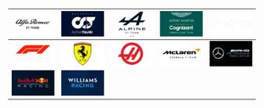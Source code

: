 | ![](https://raw.githubusercontent.com/RevGear/logo/master/Other/Formula1/Alfa_Romeo.png) | ![](https://raw.githubusercontent.com/RevGear/logo/master/Other/Formula1/Alpha_Tauri.png) | ![](https://raw.githubusercontent.com/RevGear/logo/master/Other/Formula1/Alpine.png) | ![](https://raw.githubusercontent.com/RevGear/logo/master/Other/Formula1/Asron_Martin.png) | ![](https://raw.githubusercontent.com/RevGear/logo/master/Other/Formula1/F1-TV.png) | 
|:---:|:---:|:---:|:---:|:---:| 
| ![](https://raw.githubusercontent.com/RevGear/logo/master/Other/Formula1/F1.png) | ![](https://raw.githubusercontent.com/RevGear/logo/master/Other/Formula1/Ferrari.png) | ![](https://raw.githubusercontent.com/RevGear/logo/master/Other/Formula1/Haas.png) | ![](https://raw.githubusercontent.com/RevGear/logo/master/Other/Formula1/McLaren.png) | ![](https://raw.githubusercontent.com/RevGear/logo/master/Other/Formula1/Mercedes.png) | 
| ![](https://raw.githubusercontent.com/RevGear/logo/master/Other/Formula1/Red_Bull.png) | ![](https://raw.githubusercontent.com/RevGear/logo/master/Other/Formula1/Williams.png)  | 
